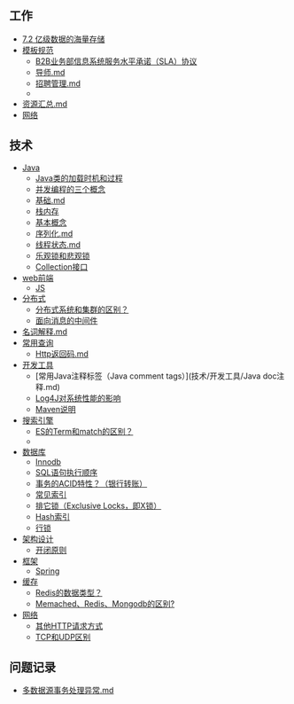 
## 工作

- [7.2 亿级数据的海量存储](工作/02-亿级数据量的海量存储.md)
- [模板规范]()
    - [B2B业务部信息系统服务水平承诺（SLA）协议](工作/模板规范/SLA.md)
    - [导师.md](工作/模板规范/导师.md)
    - [招聘管理.md](工作/模板规范/招聘管理.md)
    - [](工作/模板规范/拨云分享.md)
- [资源汇总.md](工作/资源汇总.md)
- [网络](工作/限售平台常用SQL.md)

## 技术

- [Java]()
    - [Java类的加载时机和过程](技术/Java/JVM.md)
    - [并发编程的三个概念](技术/Java/volatile关键字.md)
    - [基础.md](技术/Java/基础.md)
    - [栈内存](技术/Java/堆和栈详解.md)
    - [基本概念](技术/Java/多线程.md)
    - [序列化.md](技术/Java/序列化.md)
    - [线程状态.md](技术/Java/线程状态.md)
    - [乐观锁和悲观锁](技术/Java/锁.md)
    - [Collection接口](技术/Java/集合.md)
- [web前端]()
    - [JS](技术/web前端/前端.md)
- [分布式]()
    - [分布式系统和集群的区别？](技术/分布式/分布式.md)
    - [面向消息的中间件](技术/分布式/分布式技术的应用.md)
- [名词解释.md](技术/名词解释.md)
- [常用查询]()
    - [Http返回码.md](技术/常用查询/Http返回码.md)
- [开发工具]()
    - [常用Java注释标签（Java comment tags）](技术/开发工具/Java doc注释.md)
    - [Log4J对系统性能的影响](技术/开发工具/Log4J.md)
    - [Maven说明](技术/开发工具/Maven.md)
- [搜索引擎]()
    - [ES的Term和match的区别？](技术/搜索引擎/ES.md)
    - [](技术/搜索引擎/倒排索引.md)
- [数据库]()
    - [Innodb](技术/数据库/Mysql存储引擎.md)
    - [SQL语句执行顺序](技术/数据库/SQL执行顺序.md)
    - [事务的ACID特性？（银行转账）](技术/数据库/基础.md)
    - [常见索引](技术/数据库/常见索引.md)
    - [排它锁（Exclusive Locks，即X锁）](技术/数据库/排它锁和共享锁.md)
    - [Hash索引](技术/数据库/索引的结构.md)
    - [行锁](技术/数据库/行锁和表锁的区别.md)
- [架构设计]()
    - [开闭原则](技术/架构设计/六大原则.md)
- [框架]()
    - [Spring](技术/框架/Spring.md)
- [缓存]()
    - [Redis的数据类型？](技术/缓存/Redis.md)
    - [Memached、Redis、Mongodb的区别?](技术/缓存/缓存.md)
- [网络]()
    - [其他HTTP请求方式](技术/网络/POST和GET的区别.md)
    - [TCP和UDP区别](技术/网络/网络.md)

## 问题记录

- [多数据源事务处理异常.md](问题记录/多数据源事务处理异常.md)